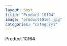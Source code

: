 ```yaml
---
layout: post
title: "Product 10164"
image: "product10164.jpg"
categories: "category1"
---
```

Product 10164
